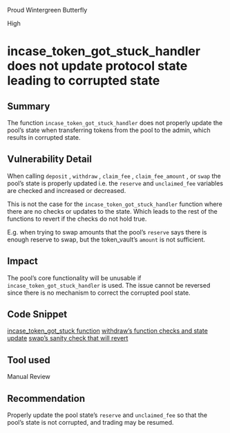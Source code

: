 Proud Wintergreen Butterfly

High

# incase_token_got_stuck_handler does not update protocol state leading to corrupted state

## Summary
The function `incase_token_got_stuck_handler` does not properly update the pool’s state when transferring tokens from the pool to the admin, which results in corrupted state.
## Vulnerability Detail
When calling `deposit` , `withdraw` , `claim_fee` , `claim_fee_amount` , or `swap` the pool’s state is properly updated i.e. the `reserve` and `unclaimed_fee` variables are checked and increased or decreased.

This is not the case for the `incase_token_got_stuck_handler` function where there are no checks or updates to the state. Which leads to the rest of the functions to revert if the checks do not hold true.

E.g. when trying to swap amounts that the pool’s `reserve` says there is enough reserve to swap, but the token_vault’s `amount` is not sufficient.

## Impact
The pool’s core functionality will be unusable if `incase_token_got_stuck_handler` is used. The issue cannot be reversed since there is no mechanism to correct the corrupted pool state.

## Code Snippet
[incase_token_got_stuck function](https://github.com/sherlock-audit/2024-08-woofi-solana-deployment/blob/main/WOOFi_Solana/programs/woofi/src/instructions/admin/incase_token_got_stuck.rs#L34-L51)
[withdraw’s function checks and state update](https://github.com/sherlock-audit/2024-08-woofi-solana-deployment/blob/main/WOOFi_Solana/programs/woofi/src/instructions/admin/deposit_withdraw.rs#L69-L98)
[swap’s sanity check that will revert](https://github.com/sherlock-audit/2024-08-woofi-solana-deployment/blob/main/WOOFi_Solana/programs/woofi/src/instructions/swap.rs#L182-L185)

## Tool used

Manual Review

## Recommendation
Properly update the pool state’s `reserve` and `unclaimed_fee` so that the pool’s state is not corrupted, and trading may be resumed.